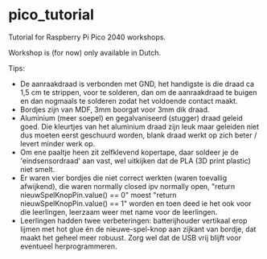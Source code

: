 # pico_tutorial
Tutorial for Raspberry Pi Pico 2040 workshops.

Workshop is (for now) only available in Dutch.



Tips:
- De aanraakdraad is verbonden met GND, het handigste is die draad ca 1,5 cm te strippen, voor te solderen, dan om de aanraakdraad te buigen en dan nogmaals te solderen zodat het voldoende contact maakt.
- Bordjes zijn van MDF, 3mm boorgat voor 3mm dik draad.
- Aluminium (meer soepel) en gegalvaniseerd (stugger) draad geleid goed. Die kleurtjes van het aluminium draad zijn leuk maar geleiden niet dus moeten eerst geschuurd worden, blank draad werkt op zich beter / levert minder werk op.
- Om ene paaltje heen zit zelfklevend kopertape, daar soldeer je de 'eindsensordraad' aan vast, wel uitkijken dat de PLA (3D print plastic) niet smelt.
- Er waren vier bordjes die niet correct werkten (waren toevallig afwijkend), die waren normally closed ipv normally open, "return nieuwSpelKnopPin.value() == 0" moest "return nieuwSpelKnopPin.value() == 1" worden en toen deed ie het ook voor die leerlingen, leerzaam weer met name voor de leerlingen.
- Leerlingen hadden twee verbeteringen: batterijhouder vertikaal erop lijmen met hot glue én de nieuwe-spel-knop aan zijkant van bordje, dat maakt het geheel meer robuust. Zorg wel dat de USB vrij blijft voor eventueel herprogrammeren.